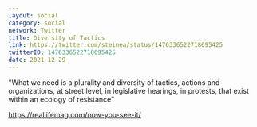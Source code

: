 ```yaml
---
layout: social
category: social
network: Twitter
title: Diversity of Tactics
link: https://twitter.com/steinea/status/1476336522718695425
twitterID: 1476336522718695425
date: 2021-12-29
---
```


"What we need is a plurality and diversity of tactics, actions and organizations, at street level, in legislative hearings, in protests, that exist within an ecology of resistance"

<https://reallifemag.com/now-you-see-it/>
